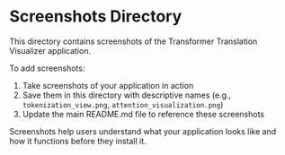 # Screenshots Directory

This directory contains screenshots of the Transformer Translation Visualizer application.

To add screenshots:
1. Take screenshots of your application in action
2. Save them in this directory with descriptive names (e.g., `tokenization_view.png`, `attention_visualization.png`)
3. Update the main README.md file to reference these screenshots

Screenshots help users understand what your application looks like and how it functions before they install it.